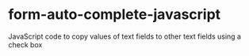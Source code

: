 # form-auto-complete-javascript
JavaScript code to copy values of text fields to other text fields using a check box
